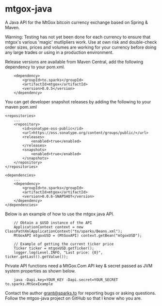 mtgox-java
==========

A Java API for the MtGox bitcoin currency exchange based on Spring & Maven.

Warning:  Testing has not yet been done for each currency to ensure that mtgox's various 'magic' mutlipliers work.  Use at own risk and double-check order sizes, prices and volumes are working for your currency before doing any large trades or using in a production environment.

Release versions are available from Maven Central, add the following dependency to your pom.xml.

        <dependency>
            <groupId>to.sparks</groupId>
            <artifactId>mtgox</artifactId>
            <version>0.0.5</version>
        </dependency>

You can get developer snapshot releases by adding the following to your maven pom.xml

    <repositories>
        ...
        <repository>
            <id>sonatype-oss-public</id>
            <url>https://oss.sonatype.org/content/groups/public/</url>
            <releases>
                <enabled>true</enabled>
            </releases>
            <snapshots>
                <enabled>true</enabled>
            </snapshots>
        </repository>
    </repositories>

    <dependencies>
        ...
        <dependency>
            <groupId>to.sparks</groupId>
            <artifactId>mtgox</artifactId>
            <version>0.0.6-SNAPSHOT</version>
        </dependency>
    </dependencies>

Below is an example of how to use the mtgox java API.

        // Obtain a $USD instance of the API
        ApplicationContext context = new ClassPathXmlApplicationContext("to/sparks/Beans.xml");
        MtGoxAPI mtgoxUSD = (MtGoxAPI) context.getBean("mtgoxUSD");

        // Example of getting the current ticker price
        Ticker ticker = mtgoxUSD.getTicker();
        logger.log(Level.INFO, "Last price: {0}", ticker.getLast().getValue());
        
Private API functions need a MtGox.Com API key & secret passed as JVM system properties as shown below.
        
        java -Dapi.key=YOUR_KEY -Dapi.secret=YOUR_SECRET to.sparks.MtGoxExample

Contact the author grant@sparks.to for reporting bugs or asking questions.  Follow the mtgox-java project on GitHub so that I know who you are.